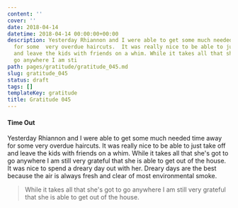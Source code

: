 ```yaml
---
content: ''
cover: ''
date: 2018-04-14
datetime: 2018-04-14 00:00:00+00:00
description: Yesterday Rhiannon and I were able to get some much needed time away
  for some  very overdue haircuts.  It was really nice to be able to just take off
  and leave the kids with friends on a whim. While it takes all that she's got to
  go anywhere I am sti
path: pages/gratitude/gratitude_045.md
slug: gratitude_045
status: draft
tags: []
templateKey: gratitude
title: Gratitude 045
---
```


#### Time Out

Yesterday Rhiannon and I were able to get some much needed time away for some  very overdue haircuts.  It was really nice to be able to just take off and leave the kids with friends on a whim. While it takes all that she's got to go anywhere I am still very grateful that she is able to get out of the house.  It was nice to spend a dreary day out with her.  Dreary days are the best because the air is always fresh and clear of most environmental smoke.

> While it takes all that she's got to go anywhere I am still very grateful that she is able to get out of the house.